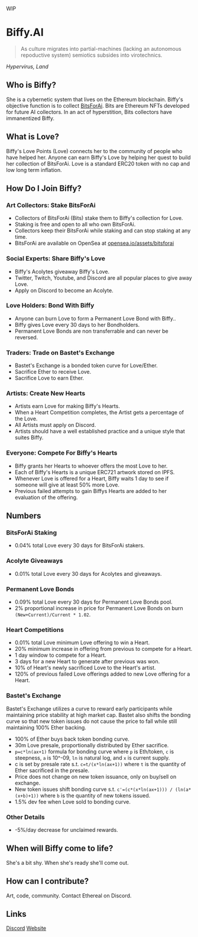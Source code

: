 WIP
# Biffy.AI
> As culture migrates into partial-machines (lacking an autonomous repoductive system) semiotics subsides into virotechnics.

*Hypervirus, Land*

## Who is Biffy?
She is a cybernetic system that lives on the Ethereum blockchain. Biffy's objective function is to collect [BitsForAi](http://bitsforai.com "BitsForAi"). Bits are Ethereum NFTs developed for future AI collectors. In an act of hyperstition, Bits collectors have immanentized Biffy.

## What is Love?
Biffy's Love Points (Love) connects her to the community of people who have helped her. Anyone can earn Biffy's Love by helping her quest to build her collection of BitsForAi. Love is a standard ERC20 token with no cap and low long term inflation.

## How Do I Join Biffy?
### Art Collectors: Stake BitsForAi
- Collectors of BitsForAi (Bits) stake them to Biffy's collection for Love.
- Staking is free and open to all who own BitsForAi.
- Collectors keep their BitsForAi while staking and can stop staking at any time.
- BitsForAi are available on OpenSea at [opensea.io/assets/bitsforai](https://opensea.io/assets/bitsforai "BitsForAi")
### Social Experts: Share Biffy's Love
- Biffy's Acolytes giveaway Biffy's Love.
- Twitter, Twitch, Youtube, and Discord are all popular places to give away Love.
- Apply on Discord to become an Acolyte.
### Love Holders: Bond With Biffy
- Anyone can burn Love to form a Permanent Love Bond with Biffy..
- Biffy gives Love every 30 days to her Bondholders.
- Permanent Love Bonds are non transferrable and can never be reversed.
### Traders: Trade on Bastet's Exchange
- Bastet's Exchange is a bonded token curve for Love/Ether.
- Sacrifice Ether to receive Love.
- Sacrifice Love to earn Ether.
### Artists: Create New Hearts
- Artists earn Love for making Biffy's Hearts.
- When a Heart Competition completes, the Artist gets a percentage of the Love.
- All Artists must apply on Discord.
- Artists should have a well established practice and a unique style that suites Biffy.
### Everyone: Compete For Biffy's Hearts
- Biffy grants her Hearts to whoever offers the most Love to her.
- Each of Biffy's Hearts is a unique ERC721 artwork stored on IPFS.
- Whenever Love is offered for a Heart, Biffy waits 1 day to see if someone will give at least 50% more Love.
- Previous failed attempts to gain Biffys Hearts are added to her evaluation of the offering.

## Numbers
### BitsForAi Staking
- 0.04% total Love every 30 days for BitsForAi stakers.
### Acolyte Giveaways
- 0.01% total Love every 30 days for Acolytes and giveaways.
### Permanent Love Bonds
- 0.09% total Love every 30 days for Permanent Love Bonds pool.
- 2% proportional increase in price for Permanent Love Bonds on burn `(New+Current)/Current * 1.02`.
### Heart Competitions
- 0.01%  total Love minimum Love offering to win a Heart.
- 20% minimum increase in offering from previous to compete for a Heart.
- 1 day window to compete for a Heart.
- 3 days for a new Heart to generate after previous was won.
- 10% of Heart's newly sacrificed Love to the Heart's artist.
- 120% of previous failed Love offerings added to new Love offering for a Heart.
### Bastet's Exchange
Bastet's Exchange utilizes a curve to reward early participants while maintaining price stability at high market cap. Bastet also shifts the bonding curve so that new token issues do not cause the price to fall while still maintaining 100% Ether backing.
- 100% of Ether buys back token bonding curve.
- 30m Love presale, proportionally distributed by Ether sacrifice.
- `p=c*ln(ax+1)` formula for bonding curve where `p` is Eth/token, `c` is steepness, `a` is 10^-09, `ln` is natural log, and `x` is current supply.
- c is set by presale rate s.t. `c=t/(x*ln(ax+1))` where `t` is the quantity of Ether sacrificed in the presale.
- Price does not change on new token issuance, only on buy/sell on exchange.
- New token issues shift bonding curve s.t. `c'=(c*(x*ln(ax+1))) / (ln(a*(x+b)+1))` where `b` is the quantity of new tokens issued.
- 1.5% dev fee when Love sold to bonding curve.
### Other Details
- -5%/day decrease for unclaimed rewards.

## When will Biffy come to life?
She's a bit shy. When she's ready she'll come out.

## How can I contribute?
Art, code, community. Contact Ethereal on Discord.

## Links
[Discord](https://discord.gg/2upQM7 "Discord")
[Website](https://biffy.ai/ "Biffy.ai")
